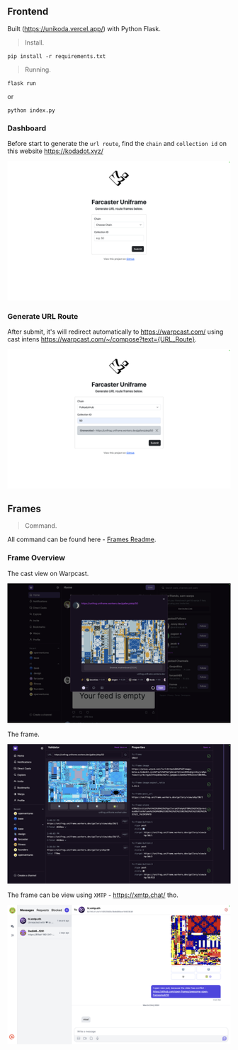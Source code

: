 ## Frontend

Built (https://unikoda.vercel.app/) with Python Flask.

> Install.

```
pip install -r requirements.txt
```

> Running.

```
flask run
```

or

```
python index.py
```

### Dashboard

Before start to generate the `url route`, find the `chain` and `collection id` on this website https://kodadot.xyz/

![Dashboard](frontend/results/dashboard.png)

### Generate URL Route

After submit, it's will redirect automatically to https://warpcast.com/ using cast intens https://warpcast.com/~/compose?text={URL_Route}.

![Generate URL Route](frontend/results/generate_url_route.png)

## Frames

> Command.

All command can be found here - [Frames Readme](frames/README.md).

### Frame Overview

The cast view on Warpcast.

![Cast Overview](frames/results/cast_overview.png)

The frame.

![Frame Overview](frames/results/frame_overview.png)

The frame can be view using `XMTP` - https://xmtp.chat/ tho.

![Frame Overview](frames/results/xmtp_overview.png)